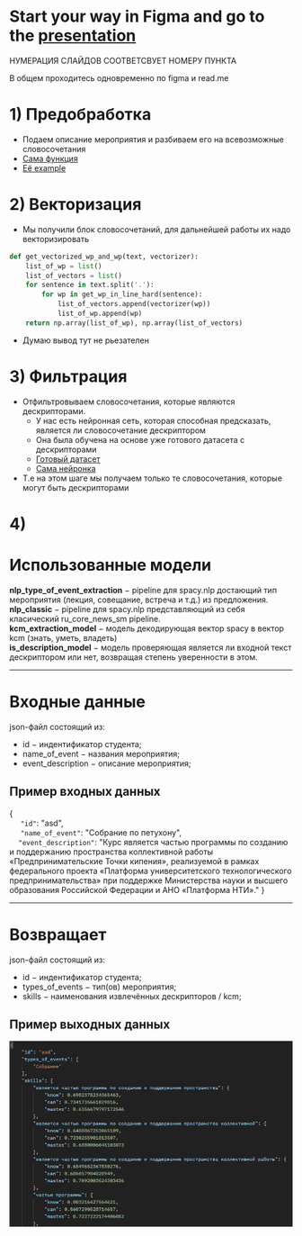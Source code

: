 # Start your way in Figma and go to the <a href="https://www.figma.com/file/4HbMyZxgJKBLKcD9ZaBLh8/It's_Project_NLP?type=design&node-id=0-1&t=Hb6iKImZlqch5dmd-0" target="_blank">presentation</a>
НУМЕРАЦИЯ СЛАЙДОВ СООТВЕТСВУЕТ НОМЕРУ ПУНКТА

В общем проходитесь одновременно по figma и read.me

# 1) Предобработка
* Подаем описание мероприятия и разбиваем его на всевозможные словосочетания
* <a href="https://github.com/MikeTsvirkunov/ITS_project/blob/FastApi/Code/Projecting/Objects/Analysers/Functions/get_word_pairs.py">Сама функция</a>
* <a href="https://github.com/MikeTsvirkunov/ITS_project/blob/FastApi/Code/Projecting/Objects/Analysers/Functions/get_word_pairs.py">Её example</a>

# 2) Векторизация
* Мы получили блок словосочетаний, для дальнейшей работы их надо векторизировать
```Python
def get_vectorized_wp_and_wp(text, vectorizer):
    list_of_wp = list()
    list_of_vectors = list()
    for sentence in text.split('.'):
        for wp in get_wp_in_line_hard(sentence):
            list_of_vectors.append(vectorizer(wp))
            list_of_wp.append(wp)
    return np.array(list_of_wp), np.array(list_of_vectors)
```
* Думаю вывод тут не рьезателен

# 3) Фильтрация
* Отфильтровываем словосочетания, которые  являются дескрипторами.
  * У нас есть нейронная сеть, которая способная предсказать, является ли словосочетание дескриптором
  * Она была обучена на основе уже готового датасета с дескрипторами
  * <a href="https://github.com/MikeTsvirkunov/ITS_project/blob/FastApi/Data/data.json">Готовый датасет</a>
  * <a href="https://github.com/MikeTsvirkunov/ITS_project/blob/FastApi/Code/Teach/is_descriptor_spacy.ipynb">Сама нейронка</a>
* Т.е на этом шаге мы получаем только те словосочетания, которые могут быть дескрипторами

# 4) 









# Использованные модели

<b>nlp_type_of_event_extraction</b> $-$ pipeline для spacy.nlp достающий тип мероприятия (лекция, совещание, встреча и т.д.) из предложения.
<br>
<b>nlp_classic</b> $-$ pipeline для spacy.nlp представляющий из себя класический ru_core_news_sm pipeline.
<br>
<b>kcm_extraction_model</b> $-$ модель декодирующая вектор spacy в вектор kcm (знать, уметь, владеть)
<br>
<b>is_description_model</b> $-$ модель проверяющая является ли входной текст дескриптором или нет, возвращая степень уверенности в этом.

***
# Входные данные

json-файл состоящий из:
- id $-$ индентификатор студента;
- name_of_event $-$ названия мероприятия;
- event_description $-$ описание мероприятия;

## Пример входных данных
{<br>
$~~~~$ `"id"`: "asd",
<br>
$~~~~$ `"name_of_event"`: "Собрание по петухону",
<br>
$~~~~$`"event_description"`: "Курс является частью программы по созданию и поддержанию пространства коллективной работы «Предпринимательские Точки кипения», реализуемой в рамках федерального проекта «Платформа университетского технологического предпринимательства» при поддержке Министерства науки и высшего образования Российской Федерации и АНО «Платформа НТИ»."
}

***
# Возвращает
json-файл состоящий из:
- id $-$ индентификатор студента;
- types_of_events $-$ тип(ов) мероприятия;
- skills $-$ наименования извлечённых дескрипторов / kcm;

## Пример выходных данных
![alt text](./img.png)
